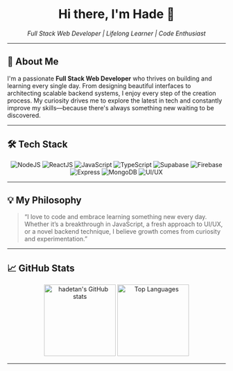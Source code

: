 <!-- Profile README for hadetan -->

<h1 align="center">Hi there, I'm Hade 👋</h1>
<p align="center">
  <em>Full Stack Web Developer | Lifelong Learner | Code Enthusiast</em>
</p>

---

## 🚀 About Me

I'm a passionate **Full Stack Web Developer** who thrives on building and learning every single day. From designing beautiful interfaces to architecting scalable backend systems, I enjoy every step of the creation process. My curiosity drives me to explore the latest in tech and constantly improve my skills—because there's always something new waiting to be discovered.

---

## 🛠️ Tech Stack

<div align="center">

![NodeJS](https://img.shields.io/badge/Node.js-339933?style=for-the-badge&logo=nodedotjs&logoColor=white)
![ReactJS](https://img.shields.io/badge/React-20232A?style=for-the-badge&logo=react&logoColor=61DAFB)
![JavaScript](https://img.shields.io/badge/JavaScript-F7DF1E?style=for-the-badge&logo=javascript&logoColor=black)
![TypeScript](https://img.shields.io/badge/TypeScript-3178C6?style=for-the-badge&logo=typescript&logoColor=white)
![Supabase](https://img.shields.io/badge/Supabase-3ECF8E?style=for-the-badge&logo=supabase&logoColor=white)
![Firebase](https://img.shields.io/badge/Firebase-FFCA28?style=for-the-badge&logo=firebase&logoColor=black)
![Express](https://img.shields.io/badge/Express-000000?style=for-the-badge&logo=express&logoColor=white)
![MongoDB](https://img.shields.io/badge/MongoDB-47A248?style=for-the-badge&logo=mongodb&logoColor=white)
![UI/UX](https://img.shields.io/badge/UI%2FUX-FF69B4?style=for-the-badge)

</div>

---

## 💡 My Philosophy

> “I love to code and embrace learning something new every day. Whether it’s a breakthrough in JavaScript, a fresh approach to UI/UX, or a novel backend technique, I believe growth comes from curiosity and experimentation.”

---

## 📈 GitHub Stats

<p align="center">
  <img src="https://github-readme-stats.vercel.app/api?username=hadetan&show_icons=true&theme=radical" alt="hadetan's GitHub stats" height="165">
  <img src="https://github-readme-stats.vercel.app/api/top-langs/?username=hadetan&hide=html&layout=compact&theme=radical" alt="Top Languages" height="165">
</p>

---

<!--
If you want to add social links, uncomment and edit below:
<p align="center">
  <a href="https://your-website.com"><img src="https://img.shields.io/badge/Portfolio-222222?style=for-the-badge&logo=vercel&logoColor=white"/></a>
  <a href="https://linkedin.com/in/yourusername"><img src="https://img.shields.io/badge/LinkedIn-0A66C2?style=for-the-badge&logo=linkedin&logoColor=white"/></a>
  <a href="https://twitter.com/yourusername"><img src="https://img.shields.io/badge/Twitter-1DA1F2?style=for-the-badge&logo=twitter&logoColor=white"/></a>
</p>
-->
